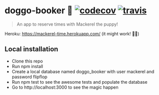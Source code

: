# doggo-booker :dog: [![codecov](https://codecov.io/gh/arrested-developer/doggo-booker/branch/master/graph/badge.svg)](https://codecov.io/gh/arrested-developer/doggo-booker) [![travis](https://api.travis-ci.org/arrested-developer/doggo-booker.svg?branch=master)](https://travis-ci.org/arrested-developer/doggo-booker)
> An app to reserve times with Mackerel the puppy!

Heroku: https://mackerel-time.herokuapp.com/ (it might work! 🤞🏼)

## Local installation

* Clone this repo
* Run npm install
* Create a local database named doggo_booker with user mackerel and password flipflop
* Run npm test to see the awesome tests and populate the database
* Go to http://localhost:3000 to see the magic happen
